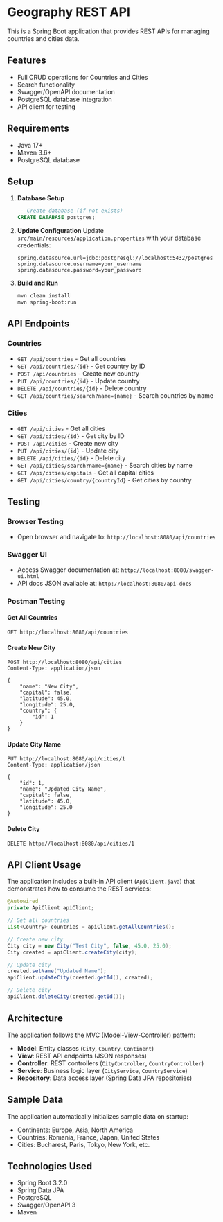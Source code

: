 # Geography REST API

This is a Spring Boot application that provides REST APIs for managing countries and cities data.

## Features

- Full CRUD operations for Countries and Cities
- Search functionality
- Swagger/OpenAPI documentation
- PostgreSQL database integration
- API client for testing

## Requirements

- Java 17+
- Maven 3.6+
- PostgreSQL database

## Setup

1. **Database Setup**
   ```sql
   -- Create database (if not exists)
   CREATE DATABASE postgres;
   ```

2. **Update Configuration**
   Update `src/main/resources/application.properties` with your database credentials:
   ```properties
   spring.datasource.url=jdbc:postgresql://localhost:5432/postgres
   spring.datasource.username=your_username
   spring.datasource.password=your_password
   ```

3. **Build and Run**
   ```bash
   mvn clean install
   mvn spring-boot:run
   ```

## API Endpoints

### Countries

- `GET /api/countries` - Get all countries
- `GET /api/countries/{id}` - Get country by ID
- `POST /api/countries` - Create new country
- `PUT /api/countries/{id}` - Update country
- `DELETE /api/countries/{id}` - Delete country
- `GET /api/countries/search?name={name}` - Search countries by name

### Cities

- `GET /api/cities` - Get all cities
- `GET /api/cities/{id}` - Get city by ID
- `POST /api/cities` - Create new city
- `PUT /api/cities/{id}` - Update city
- `DELETE /api/cities/{id}` - Delete city
- `GET /api/cities/search?name={name}` - Search cities by name
- `GET /api/cities/capitals` - Get all capital cities
- `GET /api/cities/country/{countryId}` - Get cities by country

## Testing

### Browser Testing
- Open browser and navigate to: `http://localhost:8080/api/countries`

### Swagger UI
- Access Swagger documentation at: `http://localhost:8080/swagger-ui.html`
- API docs JSON available at: `http://localhost:8080/api-docs`

### Postman Testing

#### Get All Countries
```
GET http://localhost:8080/api/countries
```

#### Create New City
```
POST http://localhost:8080/api/cities
Content-Type: application/json

{
    "name": "New City",
    "capital": false,
    "latitude": 45.0,
    "longitude": 25.0,
    "country": {
        "id": 1
    }
}
```

#### Update City Name
```
PUT http://localhost:8080/api/cities/1
Content-Type: application/json

{
    "id": 1,
    "name": "Updated City Name",
    "capital": false,
    "latitude": 45.0,
    "longitude": 25.0
}
```

#### Delete City
```
DELETE http://localhost:8080/api/cities/1
```

## API Client Usage

The application includes a built-in API client (`ApiClient.java`) that demonstrates how to consume the REST services:

```java
@Autowired
private ApiClient apiClient;

// Get all countries
List<Country> countries = apiClient.getAllCountries();

// Create new city
City city = new City("Test City", false, 45.0, 25.0);
City created = apiClient.createCity(city);

// Update city
created.setName("Updated Name");
apiClient.updateCity(created.getId(), created);

// Delete city
apiClient.deleteCity(created.getId());
```

## Architecture

The application follows the MVC (Model-View-Controller) pattern:

- **Model**: Entity classes (`City`, `Country`, `Continent`)
- **View**: REST API endpoints (JSON responses)
- **Controller**: REST controllers (`CityController`, `CountryController`)
- **Service**: Business logic layer (`CityService`, `CountryService`)
- **Repository**: Data access layer (Spring Data JPA repositories)

## Sample Data

The application automatically initializes sample data on startup:
- Continents: Europe, Asia, North America
- Countries: Romania, France, Japan, United States
- Cities: Bucharest, Paris, Tokyo, New York, etc.

## Technologies Used

- Spring Boot 3.2.0
- Spring Data JPA
- PostgreSQL
- Swagger/OpenAPI 3
- Maven